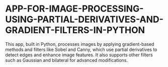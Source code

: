 # APP-FOR-IMAGE-PROCESSING-USING-PARTIAL-DERIVATIVES-AND-GRADIENT-FILTERS-IN-PYTHON
This app, built in Python, processes images by applying gradient-based methods and filters like Sobel and Canny, which use partial derivatives to detect edges and enhance image features. It also supports other filters such as Gaussian and bilateral for advanced modifications.
